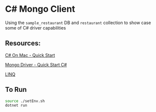 # C# Mongo Client

Using the `sample_restaurant` DB and `restaurant` collection to show case some of C# driver capabilities

## Resources:

[C# On Mac - Quick Start](https://dotnet.microsoft.com/en-us/learn/dotnet/hello-world-tutorial/install)

[Mongo Driver - Quick Start C#](https://www.mongodb.com/docs/drivers/csharp/current/quick-start/)

[LINQ](https://www.mongodb.com/docs/drivers/csharp/current/fundamentals/linq/)


## To Run
```sh
source ./setEnv.sh
dotnet run
```